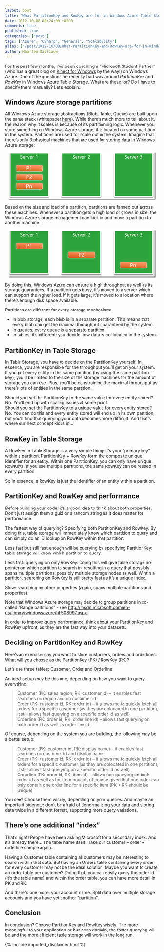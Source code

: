 ```yaml
---
layout: post
title: "What PartitionKey and RowKey are for in Windows Azure Table Storage"
date: 2012-10-08 08:24:00 +0200
comments: true
published: true
categories: ["post"]
tags: ["Azure", "CSharp", "General", "Scalability"]
alias: ["/post/2012/10/08/What-PartitionKey-and-RowKey-are-for-in-Windows-Azure-Table-Storage.aspx", "/post/2012/10/08/what-partitionkey-and-rowkey-are-for-in-windows-azure-table-storage.aspx"]
author: Maarten Balliauw
---
```

<p>For the past few months, I&rsquo;ve been coaching a &ldquo;Microsoft Student Partner&rdquo; (who has a great blog on <a href="http://www.kinectingforwindows.com/">Kinect for Windows</a> by the way!) on Windows Azure. One of the questions he recently had was around <em>PartitionKey</em> and <em>RowKey</em> in Windows Azure Table Storage. What are these for? Do I have to specify them manually? Let&rsquo;s explain&hellip;</p>
<h2>Windows Azure storage partitions</h2>
<p>All Windows Azure storage abstractions (Blob, Table, Queue) are built upon the same stack (whitepaper <a href="http://www.sigops.org/sosp/sosp11/current/2011-Cascais/11-calder-online.pdf">here</a>). While there&rsquo;s much more to tell about it, the reason why it scales is because of its partitioning logic. Whenever you store something on Windows Azure storage, it is located on some partition in the system. Partitions are used for scale out in the system. Imagine that there&rsquo;s only 3 physical machines that are used for storing data in Windows Azure storage:</p>
<p><a href="/images/image_225.png"><img style="background-image: none; float: none; padding-top: 0px; padding-left: 0px; margin: 5px auto; display: block; padding-right: 0px; border: 0px;" title="Windows Azure Storage partition" src="/images/image_thumb_189.png" border="0" alt="Windows Azure Storage partition" width="484" height="158" /></a></p>
<p>Based on the size and load of a partition, partitions are fanned out across these machines. Whenever a partition gets a high load or grows in size, the Windows Azure storage management can kick in and move a partition to another machine:</p>
<p><a href="/images/image_226.png"><img style="background-image: none; float: none; padding-top: 0px; padding-left: 0px; margin: 5px auto; display: block; padding-right: 0px; border: 0px;" title="Windows Azure storage partition" src="/images/image_thumb_190.png" border="0" alt="Windows Azure storage partition" width="484" height="158" /></a></p>
<p>By doing this, Windows Azure can ensure a high throughput as well as its storage guarantees. If a partition gets busy, it&rsquo;s moved to a server which can support the higher load. If it gets large, it&rsquo;s moved to a location where there&rsquo;s enough disk space available.</p>
<p>Partitions are different for every storage mechanism:</p>
<ul>
<li>In blob storage, each blob is in a separate partition. This means that every blob can get the maximal throughput guaranteed by the system.</li>
<li>In queues, every queue is a separate partition.</li>
<li>In tables, it&rsquo;s different: you decide how data is co-located in the system.</li>
</ul>
<h2>PartitionKey in Table Storage</h2>
<p>In Table Storage, you have to decide on the PartitionKey yourself. In essence, you are responsible for the throughput you&rsquo;ll get on your system. If you put every entity in the same partition (by using the same partition key), you&rsquo;ll be limited to the size of the storage machines for the amount of storage you can use. Plus, you&rsquo;ll be constraining the maximal throughput as there&rsquo;s lots of entities in the same partition.</p>
<p>Should you set the PartitionKey to the same value for every entity stored? No. You&rsquo;ll end up with scaling issues at some point.   <br />Should you set the PartitionKey to a unique value for every entity stored? No. You can do this and every entity stored will end up in its own partition, but you&rsquo;ll find that querying your data becomes more difficult. And that&rsquo;s where our next concept kicks in&hellip;</p>
<h2>RowKey in Table Storage</h2>
<p>A RowKey in Table Storage is a very simple thing: it&rsquo;s your &ldquo;primary key&rdquo; within a partition. PartitionKey + RowKey form the composite unique identifier for an entity. Within one PartitionKey, you can only have unique RowKeys. If you use multiple partitions, the same RowKey can be reused in every partition.</p>
<p>So in essence, a RowKey is just the identifier of an entity within a partition.</p>
<h2>PartitionKey and RowKey and performance</h2>
<p>Before building your code, it&rsquo;s a good idea to think about both properties. Don&rsquo;t just assign them a guid or a random string as it does matter for performance.</p>
<p>The fastest way of querying? Specifying both PartitionKey and RowKey. By doing this, table storage will immediately know which partition to query and can simply do an ID lookup on RowKey within that partition.</p>
<p>Less fast but still fast enough will be querying by specifying PartitionKey: table storage will know which partition to query.</p>
<p>Less fast: querying on only RowKey. Doing this will give table storage no pointer on which partition to search in, resulting in a query that possibly spans multiple partitions, possibly multiple storage nodes as well. Wihtin a partition, searching on RowKey is still pretty fast as it&rsquo;s a unique index.</p>
<p>Slow: searching on other properties (again, spans multiple partitions and properties).</p>
<p>Note that Windows Azure storage&nbsp;may decide to group partitions in so-called "Range partitions" - see <a href="http://msdn.microsoft.com/en-us/library/windowsazure/hh508997.aspx">http://msdn.microsoft.com/en-us/library/windowsazure/hh508997.aspx</a>.</p>
<p>In order to improve query performance, think about your PartitionKey and RowKey upfront, as they are the fast way into your datasets.</p>
<h2>Deciding on PartitionKey and RowKey</h2>
<p>Here&rsquo;s an exercise: say you want to store customers, orders and orderlines. What will you choose as the PartitionKey (PK) / RowKey (RK)?</p>
<p>Let&rsquo;s use three tables: Customer, Order and Orderline.</p>
<p>An ideal setup <em>may</em> be this one, depending on how you want to query everything:</p>


<blockquote>
<p>Customer (PK: sales region, RK: customer id) &ndash; it enables fast searches on region and on customer id     <br />Order (PK: customer id, RK; order id) &ndash; it allows me to quickly fetch all orders for a specific customer (as they are colocated in one partition), it still allows fast querying on a specific order id as well)      <br />Orderline (PK: order id, RK: order line id) &ndash; allows fast querying on both order id as well as order line id.</p>


</blockquote>


<p>Of course, depending on the system you are building, the following may be a better setup:</p>


<blockquote>
<p>Customer (PK: customer id, RK: display name) &ndash; it enables fast searches on customer id and display name     <br />Order (PK: customer id, RK; order id) &ndash; it allows me to quickly fetch all orders for a specific customer (as they are colocated in one partition), it still allows fast querying on a specific order id as well)      <br />Orderline (PK: order id, RK: item id) &ndash; allows fast querying on both order id as well as the item bought, of course given that one order can only contain one order line for a specific item (PK + RK should be unique)</p>


</blockquote>


<p>You see? Choose them wisely, depending on your queries. And maybe an important sidenote: don&rsquo;t be afraid of denormalizing your data and storing data twice in a different format, supporting more query variations.</p>
<h2>There&rsquo;s one additional &ldquo;index&rdquo;</h2>
<p>That&rsquo;s right! People have been asking Microsoft for a secondary index. And it&rsquo;s already there&hellip; The table name itself! Take our customer &ndash; order &ndash; orderline sample again&hellip;</p>
<p>Having a Customer table containing all customers may be interesting to search within that data. But having an Orders table containing every order for every customer may not be the ideal solution. Maybe you want to create an order table per customer? Doing that, you can easily query the order id (it&rsquo;s the table name) and within the order table, you can have more detail in PK and RK.</p>
<p>And there's one more: your account name. Split data over multiple storage accounts and you have yet another "partition".</p>
<h2>Conclusion</h2>
<p>In conclusion? Choose PartitionKey and RowKey wisely. The more meaningful to your application or business domain, the faster querying will be and the more efficient table storage will work in the long run.</p>

{% include imported_disclaimer.html %}

